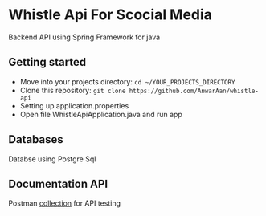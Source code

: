 # Whistle Api For Scocial Media

Backend API using Spring Framework for java

## Getting started

- Move into your projects directory: `cd ~/YOUR_PROJECTS_DIRECTORY`
- Clone this repository: `git clone https://github.com/AnwarAan/whistle-api`
- Setting up application.properties
- Open file WhistleApiApplication.java and run app

## Databases

Databse using Postgre Sql

## Documentation API

Postman [collection](https://elements.getpostman.com/redirect?entityId=19585911-08d97a25-3708-4088-94cb-2eb53ec9122f&entityType=collection) for API testing 
<!-- ## Deployment -->

